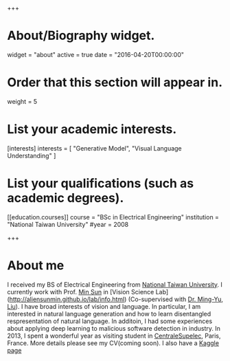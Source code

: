+++
# About/Biography widget.
widget = "about"
active = true
date = "2016-04-20T00:00:00"

# Order that this section will appear in.
weight = 5

# List your academic interests.
[interests]
  interests = [
    "Generative Model",
    "Visual Language Understanding"
  ]

# List your qualifications (such as academic degrees).

[[education.courses]]
  course = "BSc in Electrical Engineering"
  institution = "National Taiwan University"
  #year = 2008
 
+++

# About me

I received my BS of Electrical Engineering from [National Taiwan University](http://www.ntu.edu.tw/english/). I currently work with Prof. [Min Sun](http://aliensunmin.github.io/) in [Vision Science Lab] (http://aliensunmin.github.io/lab/info.html) (Co-supervised with [Dr. Ming-Yu, Liu](https://scholar.google.com/citations?user=y-f-MZgAAAAJ&hl=en)). I have broad interests of vision and language. In particular, I am interested in natural language generation and how to learn disentangled respresentation of natural language.  In additoin, I had some experiences about applying deep learning to malicious software detection in industry. In 2013, I spent a wonderful year as visiting student in [CentraleSupelec](http://www.centralesupelec.fr/), Paris, France. More details please see my CV(coming soon). I also have a [Kaggle page](https://www.kaggle.com/kuanchen)

